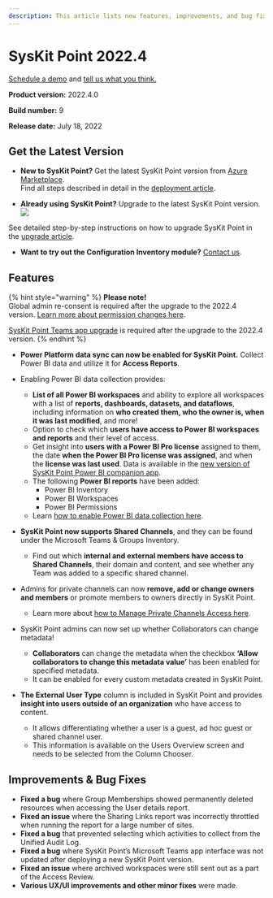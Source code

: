 ```yaml
---
description: This article lists new features, improvements, and bug fixes in SysKit Point version 2022.4.
--- 
```


# SysKit Point 2022.4

[Schedule a demo](https://www.syskit.com/products/point/request-a-demo/) and [tell us what you think.](https://www.syskit.com/company/contact-us/)

**Product version:** 2022.4.0

**Build number:** 9

**Release date:** July 18, 2022

## Get the Latest Version

* **New to SysKit Point?** Get the latest SysKit Point version from [Azure Marketplace](https://azuremarketplace.microsoft.com/en-us/marketplace/apps/syskitltd.syskit_point).<br/>
    Find all steps described in detail in the [deployment article](../installation/deploy-syskit-point.md).
    
* **Already using SysKit Point?** Upgrade to the latest SysKit Point version. <br/>
[![](https://aka.ms/deploytoazurebutton)](https://portal.azure.com/#create/Microsoft.Template/uri/https%3A%2F%2Fsyskitassetsstorage.blob.core.windows.net%2Fpoint%2FUpdateFilesARM%2FPointUpdateTemplate.json)

See detailed step-by-step instructions on how to upgrade SysKit Point in the [upgrade article](../installation/upgrade-syskit-point.md).

* **Want to try out the Configuration Inventory module?** [Contact us](https://www.syskit.com/contact-us/).

## Features

{% hint style="warning" %}
**Please note!**  
Global admin re-consent is required after the upgrade to the 2022.4 version. [Learn more about permission changes here](../requirements/permission-requirements-change-log.md#syskit-point-20224).

[SysKit Point Teams app upgrade](../governance-and-automation/syskit-point-teams-app.md#upgrade-syskit-point-teams-app) is required after the upgrade to the 2022.4 version. 
{% endhint %}

* **Power Platform data sync can now be enabled for SysKit Point.** Collect Power BI data and utilize it for **Access Reports**.
* Enabling Power BI data collection provides:
   * **List of all Power BI workspaces** and ability to explore all workspaces with a list of **reports, dashboards, datasets, and dataflows**, including information on **who created them, who the owner is, when it was last modified**, and more!
   * Option to check which **users have access to Power BI workspaces and reports** and their level of access. 
   * Get insight into **users with a Power BI Pro license** assigned to them, the date **when the Power BI Pro license was assigned**, and when the **license was last used**. Data is available in the [new version of SysKit Point Power BI companion app](../power-bi-app/releases/power-bi-app-25-release-note.md).
   * The following **Power BI reports** have been added:
      * Power BI Inventory
      * Power BI Workspaces
      * Power BI Permissions
   * Learn [how to enable Power BI data collection here](../configuration/enable-powerBI-data-collection.md).
* **SysKit Point now supports Shared Channels**, and they can be found under the Microsoft Teams & Groups Inventory. 
   * Find out which **internal and external members have access to Shared Channels**, their domain and content, and see whether any Team was added to a specific shared channel. 
* Admins for private channels can now **remove, add or change owners and members** or promote members to owners directly in SysKit Point.
   * Learn more about [how to Manage Private Channels Access here](../access-management/manage-private-channels.md).
* SysKit Point admins can now set up whether Collaborators can change metadata! 
   * **Collaborators** can change the metadata when the checkbox **‘Allow collaborators to change this metadata value’** has been enabled for specified metadata. 
   * It can be enabled for every custom metadata created in SysKit Point.

* **The External User Type** column is included in SysKit Point and provides **insight into users outside of an organization** who have access to content.  
   * It allows differentiating whether a user is a guest, ad hoc guest or shared channel user.  
   * This information is available on the Users Overview screen and needs to be selected from the Column Chooser. 

## Improvements & Bug Fixes

* **Fixed a bug** where Group Memberships showed permanently deleted resources when accessing the User details report. 
* **Fixed an issue** where the Sharing Links report was incorrectly throttled when running the report for a large number of sites.
* **Fixed a bug** that prevented selecting which activities to collect from the Unified Audit Log.
* **Fixed a bug** where SysKit Point’s Microsoft Teams app interface was not updated after deploying a new SysKit Point version. 
* **Fixed an issue** where archived workspaces were still sent out as a part of the Access Review. 
* **Various UX/UI improvements and other minor fixes** were made. 